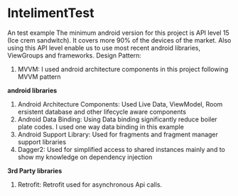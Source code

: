 # IntelimentTest
An test example
The minimum android version for this project is API level 15 (Ice crem sandwitch). It covers more 90% of the devices of the market. 
Also using this API level enable us to use most recent android libraries, ViewGroups and frameworks.
Design Pattern:
 <ol>
<li>MVVM: 
I used android architecture components in this project following MVVM pattern</li>
</ol>

<b>android libraries</b>
<ol>
<li>Android Architecture Components: Used Live Data, ViewModel, Room ersistent database and other lifecycle aware components</li> 
<li>Android Data Binding: Using Data binding significantly reduce boiler plate codes. I used one way data binding in this example</li>
<li>Android Support Library: Used for fragments and fragment manager support libraries</li> 
<li>Dagger2: Used for simplified access to shared instances mainly and to show my knowledge on dependency injection</li>
</ol>

<b>3rd Party libraries</b>
  <ol>
<li>Retrofit: Retrofit used for asynchronous Api calls. </li>
</ol>
